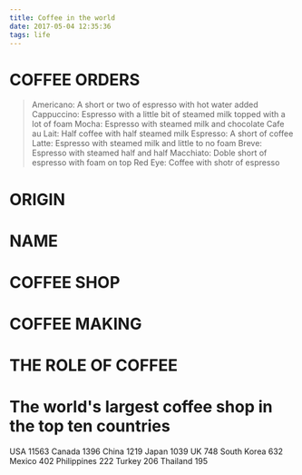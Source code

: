```yaml
---
title: Coffee in the world
date: 2017-05-04 12:35:36
tags: life
---
```

# COFFEE ORDERS
> Americano: A short or two of espresso with hot water added
> Cappuccino: Espresso with a little bit of steamed milk topped with a lot of foam
> Mocha: Espresso with steamed milk and chocolate
> Cafe au Lait: Half coffee with half steamed milk
> Espresso: A short of coffee
> Latte: Espresso with steamed milk and little to no foam
> Breve: Espresso with steamed half and half
> Macchiato: Doble short of espresso with foam on top
> Red Eye: Coffee with shotr of espresso
# ORIGIN
# NAME
# COFFEE SHOP
# COFFEE MAKING
# THE ROLE OF COFFEE
# The world's largest coffee shop in the top ten countries
USA 11563
Canada 1396 
China 1219
Japan 1039
UK 748
South Korea 632
Mexico 402
Philippines 222
Turkey 206
Thailand 195